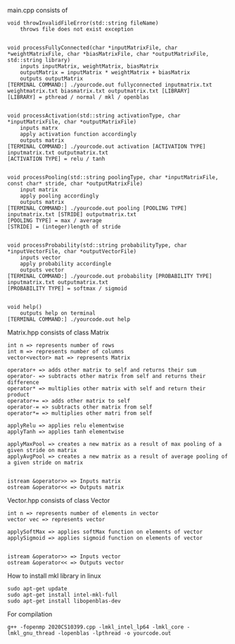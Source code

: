 main.cpp consists of 

    void throwInvalidFileError(std::string fileName)
        throws file does not exist exception


    void processFullyConnected(char *inputMatrixFile, char *weightMatrixFile, char *biasMatrixFile, char *outputMatrixFile, std::string library)
        inputs inputMatrix, weightMatrix, biasMatrix
        outputMatrix = inputMatrix * weightMatrix + biasMatrix
        outputs outputMatrix
    [TERMINAL COMMAND:] ./yourcode.out fullyconnected inputmatrix.txt weightmatrix.txt biasmatrix.txt outputmatrix.txt [LIBRARY]
    [LIBRARY] = pthread / normal / mkl / openblas


    void processActivation(std::string activationType, char *inputMatrixFile, char *outputMatrixFile)
        inputs matrx
        apply activation function accordingly
        outputs matrix
    [TERMINAL COMMAND:] ./yourcode.out activation [ACTIVATION TYPE] inputmatrix.txt outputmatrix.txt
    [ACTIVATION TYPE] = relu / tanh


    void processPooling(std::string poolingType, char *inputMatrixFile, const char* stride, char *outputMatrixFile)
        input matrix
        apply pooling accordingly
        outputs matrix
    [TERMINAL COMMAND:] ./yourcode.out pooling [POOLING TYPE] inputmatrix.txt [STRIDE] outputmatrix.txt
    [POOLING TYPE] = max / average
    [STRIDE] = (integer)length of stride


    void processProbability(std::string probabilityType, char *inputVectorFile, char *outputVectorFile)
        inputs vector
        apply probability accordingle
        outputs vector
    [TERMINAL COMMAND:] ./yourcode.out probability [PROBABILITY TYPE] inputmatrix.txt outputmatrix.txt
    [PROBABILITY TYPE] = softmax / sigmoid


    void help()
        outputs help on terminal
    [TERMINAL COMMAND:] ./yourcode.out help


Matrix.hpp consists of
class Matrix

    int n => represents number of rows
    int m => represents number of columns
    vector<vector> mat => represents Matrix

    operator+ => adds other matrix to self and returns their sum
    operator- => subtracts other matrix from self and returns their difference
    operator* => multiplies other matrix with self and return their product
    operator+= => adds other matrix to self
    operator-= => subtracts other matrix from self
    operator*= => multiplies other matri from self

    applyRelu => applies relu elementwise
    applyTanh => applies tanh elementwise

    applyMaxPool => creates a new matrix as a result of max pooling of a given stride on matrix
    applyAvgPool => creates a new matrix as a result of average pooling of a given stride on matrix


    istream &operator>> => Inputs matrix
    ostream &operator<< => Outputs matrix


Vector.hpp consists of
class Vector

    int n => represents number of elements in vector
    vector vec => represents vector

    applySoftMax => applies softMax function on elements of vector
    applySigmoid => applies sigmoid function on elements of vector


    istream &operator>> => Inputs vector
    ostream &operator<< => Outputs vector

How to install mkl library in linux

    sudo apt-get update
    sudo apt-get install intel-mkl-full
    sudo apt-get install libopenblas-dev

For compilation

    g++ -fopenmp 2020CS10399.cpp -lmkl_intel_lp64 -lmkl_core -lmkl_gnu_thread -lopenblas -lpthread -o yourcode.out